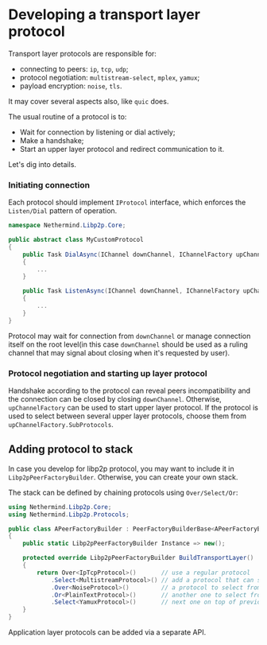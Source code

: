# Developing a transport layer protocol

Transport layer protocols are responsible for:
- connecting to peers: `ip`, `tcp`, `udp`;
- protocol negotiation: `multistream-select`, `mplex`, `yamux`;
- payload encryption: `noise`, `tls`.

It may cover several aspects also, like `quic` does.

The usual routine of a protocol is to:
- Wait for connection by listening or dial actively;
- Make a handshake;
- Start an upper layer protocol and redirect communication to it.

Let's dig into details.

### Initiating connection

Each protocol should implement `IProtocol` interface, which enforces the `Listen/Dial` pattern of operation.

```csharp
namespace Nethermind.Libp2p.Core;

public abstract class MyCustomProtocol
{
    public Task DialAsync(IChannel downChannel, IChannelFactory upChannelFactory, IPeerContext context)
    {
        ...
    }

    public Task ListenAsync(IChannel downChannel, IChannelFactory upChannelFactory, IPeerContext context)
    {
        ...
    }
}
```

Protocol may wait for connection from `downChannel` or manage connection itself on the root level(in this case `downChannel` should be used as a ruling channel that may signal about closing when it's requested by user).

### Protocol negotiation and starting up layer protocol

Handshake according to the protocol can reveal peers incompatibility and the connection can be closed by closing `downChannel`.
Otherwise, `upChannelFactory` can be used to start upper layer protocol. If the protocol is used to select between several upper layer protocols, choose them from `upChannelFactory.SubProtocols`.

## Adding protocol to stack

In case you develop for libp2p protocol, you may want to include it in `Libp2pPeerFactoryBuilder`. Otherwise, you can create your own stack.

The stack can be defined by chaining protocols using `Over/Select/Or`:

```csharp
using Nethermind.Libp2p.Core;
using Nethermind.Libp2p.Protocols;

public class APeerFactoryBuilder : PeerFactoryBuilderBase<APeerFactoryBuilder, APeerFactory>
{
    public static Libp2pPeerFactoryBuilder Instance => new();

    protected override Libp2pPeerFactoryBuilder BuildTransportLayer()
    {
        return Over<IpTcpProtocol>()       // use a regular protocol
            .Select<MultistreamProtocol>() // add a protocol that can select from severals ones on top of it
            .Over<NoiseProtocol>()         // a protocol to select from
            .Or<PlainTextProtocol>()       // another one to select from
            .Select<YamuxProtocol>()       // next one on top of previously selected during negotiation
    }
}
```

Application layer protocols can be added via a separate API.
